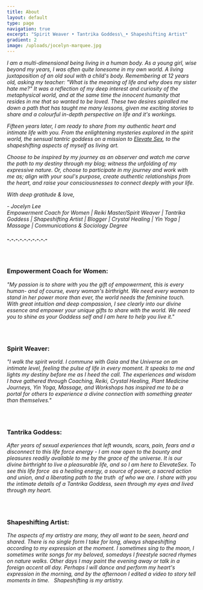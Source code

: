 ```yaml
---
title: About
layout: default
type: page
navigation: true
excerpt: "Spirit Weaver • Tantrika Goddess\_• Shapeshifting Artist"
gradient: 2
image: /uploads/jocelyn-marquee.jpg
---
```



*I am a multi-dimensional being living in a human body. As a young girl, wise beyond my years, I was often quite lonesome in my own world. A living juxtaposition of an old soul with a child's body. Remembering at 12 years old, asking my teacher: "What is the meaning of life and why does my sister hate me?" It was a reflection of my deep interest and curiosity of the metaphysical world, and at the same time the innocent humanity that resides in me that so wanted to be loved. These two desires spiralled me down a path that has taught me many lessons, given me exciting stories to share and a colourful in-depth perspective on life and it's workings.&nbsp;*

*Fifteen years later, I am ready to share from my authentic heart and intimate life with you. From the enlightening mysteries explored in the spirit world, the sensual tantric goddess on a mission to [Elevate Sex](www.elevatesex.com), to the shapeshifting aspects of myself as living art.&nbsp;*

*Choose to be inspired by my journey as an observer and watch me carve the path to my destiny through my blog; witness the unfolding of my expressive nature. Or, choose to participate in my journey and work with me as; align with your soul's purpose, create authentic relationships from the heart, and raise your consciousnesses to connect deeply with your life.&nbsp;*

*With deep gratitude & love,*

*- Jocelyn Lee
<br>Empowerment Coach for Women | Reiki Master/Spirit Weaver | Tantrika Goddess | Shapeshifting Artist | Blogger | Crystal Healing | Yin Yoga | Massage | Communications & Sociology Degree*

#### -.-.-.-.-.-.-.-.-.-

### &nbsp;

### Empowerment Coach for Women:

*"My passion is to share with you the gift of empowerment, this is every human- and of course, every woman's birthright. We need every woman to stand in her power more than ever, the world needs the feminine touch. With great intuition and deep compassion, I see clearly into our divine essence and empower your unique gifts to share with the world. We need you to shine as your Goddess self and I am here to help you live it."*

### &nbsp;

### Spirit Weaver:

*"I walk the spirit world. I commune with Gaia and the Universe on an intimate level, feeling the pulse of life in every moment. It speaks to me and lights my destiny before me as I heed the call. The experiences and wisdom I have gathered through Coaching, Reiki, Crystal Healing, Plant Medicine Journeys, Yin Yoga, Massage, and Workshops has inspired me to be a portal for others to experience a divine connection with something greater than themselves."&nbsp;*

### &nbsp;

### Tantrika Goddess:

*After years of sexual experiences that left wounds, scars, pain, fears and a disconnect to this life force energy - I am now open to the bounty and pleasures readily available to me by the grace of the universe. It is our divine birthright to live a pleasurable life, and so I am here to ElevateSex. To see this life force &nbsp;as a healing energy, a source of power, a sacred action and union, and a liberating path to the truth &nbsp;of who we are. I share with you the intimate details of a Tantrika Goddess, seen through my eyes and lived through my heart.*

### &nbsp;

### Shapeshifting Artist:

*The aspects of my artistry are many, they all want to be seen, heard and shared. There is no single form I take for long, always shapeshifting according to my expression at the moment. I sometimes sing to the moon, I sometimes write songs for my beloved, somedays I freestyle sacred rhymes on nature walks. Other days I may paint the evening away or talk in a foreign accent all day. Perhaps I will dance and perform my heart's expression in the morning, and by the afternoon I edited a video to story tell moments in time. &nbsp; Shapeshifting is my artistry.&nbsp;*